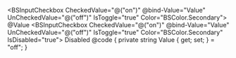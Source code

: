 ﻿<BSInputCheckbox CheckedValue="@("on")" @bind-Value="Value" UnCheckedValue="@("off")" IsToggle="true" Color="BSColor.Secondary">
    @Value
</BSInputCheckbox>
<BSInputCheckbox CheckedValue="@("on")" @bind-Value="Value" UnCheckedValue="@("off")" IsToggle="true" Color="BSColor.Secondary" IsDisabled="true">
    Disabled
</BSInputCheckbox>
@code {
    private string Value { get; set; } = "off";
}